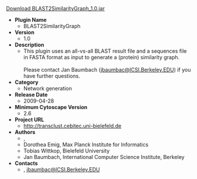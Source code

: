<a href="BLAST2SimilarityGraph_1.0.jar">Download BLAST2SimilarityGraph_1.0.jar</a>

* __Plugin Name__
  * BLAST2SimilarityGraph
* __Version__
  * 1.0
* __Description__
  * This plugin uses an all-vs-all BLAST result file and a sequences file in FASTA format as input to generate a (protein) similarity graph.<br><br> Please contact Jan Baumbach (jbaumbac@ICSI.Berkeley.EDU) if you have further questions.
* __Category__
  * Network generation
* __Release Date__
  * 2009-04-28
* __Minimum Cytoscape Version__
  * 2.6
* __Project URL__
  * http://transclust.cebitec.uni-bielefeld.de
* __Authors__
  * , 
  * Dorothea Emig, Max Planck Institute for Informatics
  * Tobias Wittkop, Bielefeld University
  * Jan Baumbach, International Computer Science Institute, Berkeley
* __Contacts__
  * , jbaumbac@ICSI.Berkeley.EDU
